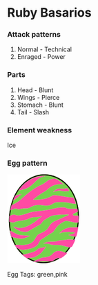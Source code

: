 # Ruby Basarios

### Attack patterns
1. Normal - Technical
2. Enraged - Power

### Parts
1. Head - Blunt
2. Wings - Pierce
3. Stomach - Blunt
4. Tail - Slash

### Element weakness
Ice 

### Egg pattern
![image info](../assets/ruby_basarios.png)

Egg Tags: green,pink